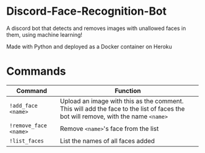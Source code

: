 # Discord-Face-Recognition-Bot
A discord bot that detects and removes images with unallowed faces in them, using machine learning!

Made with Python and deployed as a Docker container on Heroku

# Commands
| Command  | Function |
| ------------- | ------------- |
| `!add_face <name>`  | Upload an image with this as the comment. This will add the face to the list of faces the bot will remove, with the name `<name>`  |
| `!remove_face <name>`  | Remove `<name>`'s face from the list  |
| `!list_faces` | List the names of all faces added |
